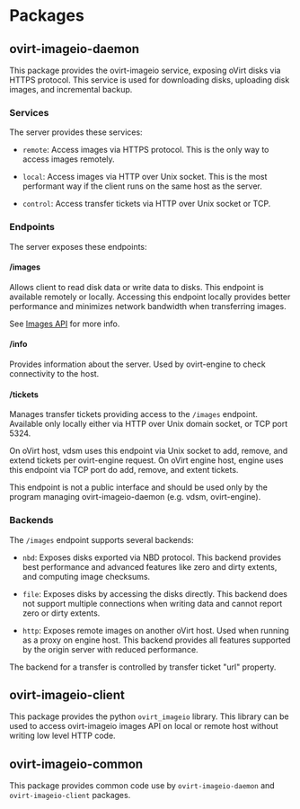 # Packages

## ovirt-imageio-daemon

This package provides the ovirt-imageio service, exposing oVirt disks
via HTTPS protocol. This service is used for downloading disks,
uploading disk images, and incremental backup.

### Services

The server provides these services:

- `remote`: Access images via HTTPS protocol. This is the only way to
  access images remotely.

- `local`: Access images via HTTP over Unix socket. This is the most
  performant way if the client runs on the same host as the server.

- `control`: Access transfer tickets via HTTP over Unix socket or TCP.

### Endpoints

The server exposes these endpoints:

#### /images

Allows client to read disk data or write data to disks. This endpoint is
available remotely or locally. Accessing this endpoint locally provides
better performance and minimizes network bandwidth when transferring
images.

See [Images API](images.md) for more info.

#### /info

Provides information about the server. Used by ovirt-engine to check
connectivity to the host.

#### /tickets

Manages transfer tickets providing access to the `/images` endpoint.
Available only locally either via HTTP over Unix domain socket, or TCP
port 5324.

On oVirt host, vdsm uses this endpoint via Unix socket to add, remove,
and extend tickets per ovirt-engine request. On oVirt engine host,
engine uses this endpoint via TCP port do add, remove, and extent
tickets.

This endpoint is not a public interface and should be used only by the
program managing ovirt-imageio-daemon (e.g. vdsm, ovirt-engine).

### Backends

The `/images` endpoint supports several backends:

- `nbd`: Exposes disks exported via NBD protocol. This backend provides
  best performance and advanced features like zero and dirty extents,
  and computing image checksums.

- `file`: Exposes disks by accessing the disks directly. This
  backend does not support multiple connections when writing data and
  cannot report zero or dirty extents.

- `http`: Exposes remote images on another oVirt host. Used when running
  as a proxy on engine host. This backend provides all features supported
  by the origin server with reduced performance.

The backend for a transfer is controlled by transfer ticket "url"
property.

## ovirt-imageio-client

This package provides the python `ovirt_imageio` library. This library
can be used to access ovirt-imageio images API on local or remote host
without writing low level HTTP code.

## ovirt-imageio-common

This package provides common code use by `ovirt-imageio-daemon` and
`ovirt-imageio-client` packages.
